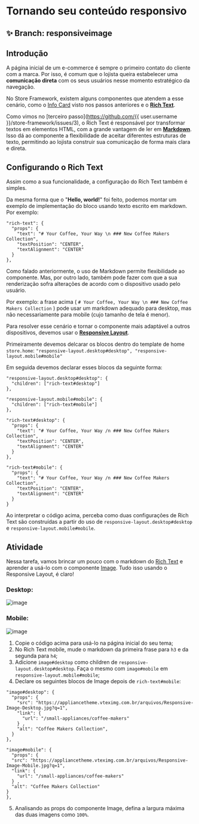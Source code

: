# Tornando seu conteúdo responsivo

## :sparkles: **Branch:** responsiveimage

## Introdução

A página inicial de um e-commerce é sempre o primeiro contato do cliente com a marca. Por isso, é comum que o lojista queira estabelecer uma **comunicação direta** com os seus usuários nesse momento estratégico da navegação. 

No Store Framework, existem alguns componentes que atendem a esse cenário, como o [Info Card](https://vtex.io/docs/components/all/vtex.store-components/info-card) visto nos passos anteriores e o [**Rich Text**](https://vtex.io/docs/components/all/vtex.rich-text/). 

Como vimos no [terceiro passo](https://github.com/{{ user.username }}/store-framework/issues/3), o Rich Text é responsável por transformar textos em elementos HTML, com a grande vantagem de ler em [**Markdown**](https://www.markdownguide.org/). Isso dá ao componente a flexibilidade de aceitar diferentes estruturas de texto, permitindo ao lojista construir sua comunicação de forma mais clara e direta. 

## Configurando o Rich Text

Assim como a sua funcionalidade, a configuração do Rich Text também é simples. 

Da mesma forma que o "**Hello, world!**" foi feito, podemos montar um exemplo de implementação do bloco usando texto escrito em markdown. Por exemplo:

```
"rich-text": {
  "props": {
    "text": "# Your Coffee, Your Way \n ### New Coffee Makers Collection",
    "textPosition": "CENTER",
    "textAlignment": "CENTER"
  }
},
```

Como falado anteriormente, o uso de Markdown permite flexibilidade ao componente. Mas, por outro lado, também pode fazer com que a sua renderização sofra alterações de acordo com o dispositivo usado pelo usuário. 

Por exemplo: a frase acima ( `# Your Coffee, Your Way \n ### New Coffee Makers Collection` ) pode usar um markdown adequado para desktop, mas não necessariamente para mobile (cujo tamanho de tela é menor). 

Para resolver esse cenário e tornar o componente mais adaptável a outros dispositivos, devemos usar o [**Responsive Layout**](https://vtex.io/docs/components/layout/vtex.responsive-layout).

Primeiramente devemos delcarar os blocos dentro do template de home `store.home`:
`"responsive-layout.desktop#desktop",
 "responsive-layout.mobile#mobile"`

Em seguida devemos declarar esses blocos da seguinte forma:

```
"responsive-layout.desktop#desktop": {
  "children": ["rich-text#desktop"]
},

"responsive-layout.mobile#mobile": {
  "children": ["rich-text#mobile"]
},

"rich-text#desktop": {
  "props": {
    "text": "# Your Coffee, Your Way /n ### New Coffee Makers Collection",
    "textPosition": "CENTER",
    "textAlignment": "CENTER"
  }
},

"rich-text#mobile": {
  "props": {
    "text": "# Your Coffee, Your Way /n ### New Coffee Makers Collection",
    "textPosition": "CENTER",
    "textAlignment": "CENTER"
  }
}
```

Ao interpretar o código acima, perceba como duas configurações de Rich Text são construídas a partir do uso de `responsive-layout.desktop#desktop` e `responsive-layout.mobile#mobile`. 

## Atividade

Nessa tarefa, vamos brincar um pouco com o markdown do [Rich Text](https://vtex.io/docs/components/all/vtex.rich-text/) e aprender a usá-lo com o componente [Image](https://vtex.io/docs/components/all/vtex.store-components/image). Tudo isso usando o Responsive Layout, é claro!

### Desktop:

![image](https://user-images.githubusercontent.com/12139385/70152049-414c3500-168b-11ea-8da3-4f4ce0f5fee6.png)


### Mobile:

![image](https://user-images.githubusercontent.com/12139385/70152883-bf5d0b80-168c-11ea-81e0-25be5ed3d5ce.png)


1. Copie o código acima para usá-lo na página inicial do seu tema;
2. No Rich Text mobile, mude o markdown da primeira frase para `h3` e da segunda para `h4`;
3. Adicione `image#desktop` como children de `responsive-layout.desktop#desktop`. Faça o mesmo com `image#mobile`  em `responsive-layout.mobile#mobile`;
4. Declare os seguintes blocos de Image depois de `rich-text#mobile`: 

```
"image#desktop": {
  "props": {
    "src": "https://appliancetheme.vteximg.com.br/arquivos/Responsive-Image-Desktop.jpg?q=1",
    "link": {
      "url": "/small-appliances/coffee-makers"
    } ,
    "alt": "Coffee Makers Collection",
  }
},

"image#mobile": {
  "props": {
  "src": "https://appliancetheme.vteximg.com.br/arquivos/Responsive-Image-Mobile.jpg?q=1",
  "link": {
    "url": "/small-appliances/coffee-makers"
  } ,
  "alt": "Coffee Makers Collection"
}
},

```

5. Analisando as props do componente Image, defina a largura máxima das duas imagens como `100%`.
